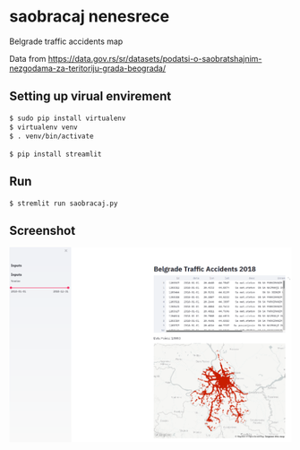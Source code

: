 # saobracaj nenesrece
Belgrade traffic accidents map

Data from https://data.gov.rs/sr/datasets/podatsi-o-saobratshajnim-nezgodama-za-teritoriju-grada-beograda/

## Setting up virual envirement
    
    $ sudo pip install virtualenv
    $ virtualenv venv
    $ . venv/bin/activate
    
    $ pip install streamlit
    
    
## Run

    $ stremlit run saobracaj.py
    
    
## Screenshot

![traffic accidents map](screenshot.png)
